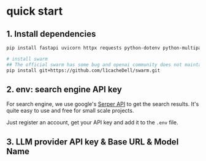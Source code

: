 
# quick start
## 1. Install dependencies
```bash
pip install fastapi uvicorn httpx requests python-dotenv python-multipart

# install swarm
## The official swarm has some bug and openai community does not maintain it anymore. So install our custom version of swarm.
pip install git+https://github.com/l1cacheDell/swarm.git
```

## 2. env: search engine API key
For search engine, we use google's [Serper API](https://serper.dev/) to get the search results. It's quite easy to use and free for small scale projects.

Just register an account, get your API key and add it to the `.env` file.

## 3. LLM provider API key & Base URL & Model Name
